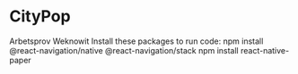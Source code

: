 # CityPop
Arbetsprov Weknowit
Install these packages to run code:
npm install @react-navigation/native @react-navigation/stack
npm install react-native-paper
